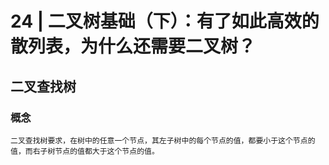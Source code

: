 # 24 | 二叉树基础（下）：有了如此高效的散列表，为什么还需要二叉树？

## 二叉查找树

### 概念

```text
二叉查找树要求，在树中的任意一个节点，其左子树中的每个节点的值，都要小于这个节点的值，而右子树节点的值都大于这个节点的值。
```

